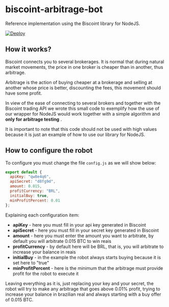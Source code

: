 # biscoint-arbitrage-bot

Reference implementation using the Biscoint library for NodeJS.

[![Deploy](https://www.herokucdn.com/deploy/button.svg)](https://heroku.com/deploy?template=https://github.com/ghostnetrn/biscoint-arbitrage-bot)

## How it works?

Biscoint connects you to several brokerages. It is normal that during natural market movements, the price in one broker is cheaper than in another, thus arbitrage.

Arbitrage is the action of buying cheaper at a brokerage and selling at another whose price is better, discounting the fees, this movement should have some profit.

In view of the ease of connecting to several brokers and together with the Biscoint trading API we wrote this small code to exemplify how the use of our wrapper for NodeJS would work together with a simple algorithm and **only for arbitrage testing** .

It is important to note that this code should not be used with high values because it is just an example of how to use our library for NodeJS.

## How to configure the robot

To configure you must change the file `config.js` as we will show below:

```JavaScript
export default {
  apiKey: "qw8e4q6",
  apiSecret: "d8fg9d",
  amount: 0.015,
  profitCurrency: "BRL",
  initialBuy: true,
  minProfitPercent: 0.01
};
```

Explaining each configuration item:

- **apiKey** - here you must fill in your api key generated in Biscoint
- **apiSecret** - here you must fill in your secret key generated in Biscoint
- **amount** - here you must enter the amount you want to arbitrate, by default you will arbitrate 0.015 BTC to win reais
- **profitCurrency** - by default here will be BRL, that is, you will arbitrate to increase your balance in reais
- **initialBuy** - in the example the robot always starts buying because it is set here to "true"
- **minProfitPercent** - here is the minimum that the arbitrage must provide profit for the robot to execute it

Leaving everything as it is, just replacing your key and your secret, the robot will try to make any arbitrage that goes above 0.01% profit, trying to increase your balance in brazilian real and always starting with a buy offer of 0.015 BTC.